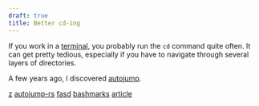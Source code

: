```yaml
---
draft: true
title: Better cd-ing
---
```


If you work in a [terminal](https://en.wikipedia.org/wiki/Terminal_emulator),
you probably run the `cd` command quite often. It can get pretty tedious,
especially if you have to navigate through several layers of directories.

A few years ago, I discovered [autojump](https://github.com/wting/autojump).

[z](https://github.com/rupa/z)
[autojump-rs](https://github.com/xen0n/autojump-rs)
[fasd](https://github.com/clvv/fasd)
[bashmarks](https://github.com/huyng/bashmarks)
[article](https://dmitryfrank.com/articles/shell_shortcuts)
